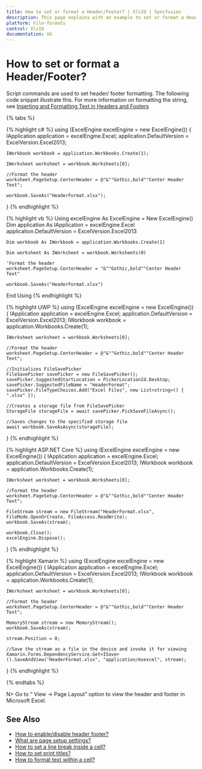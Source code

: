 ```yaml
---
title: How to set or format a Header/Footer? | XlsIO | Syncfusion
description: This page explains with an example to set or format a Header/Footer using Syncfusion .NET Excel library (XlsIO).
platform: File-formats
control: XlsIO
documentation: UG
---
```


# How to set or format a Header/Footer?

Script commands are used to set header/ footer formatting. The following code snippet illustrate this. For more information on formatting the string, see [Inserting and Formatting Text in Headers and Footers](https://docs.microsoft.com/en-us/previous-versions/office/developer/office-2007/bb225426(v=office.12))

{% tabs %}  

{% highlight c# %}
using (ExcelEngine excelEngine = new ExcelEngine())
{
    IApplication application = excelEngine.Excel;
    application.DefaultVersion = ExcelVersion.Excel2013;

    IWorkbook workbook = application.Workbooks.Create(1);

    IWorksheet worksheet = workbook.Worksheets[0];

    //Format the header
    worksheet.PageSetup.CenterHeader = @"&""Gothic,bold""Center Header Text";

    workbook.SaveAs("HeaderFormat.xlsx");
}
{% endhighlight %}

{% highlight vb %}
Using excelEngine As ExcelEngine = New ExcelEngine()
    Dim application As IApplication = excelEngine.Excel
    application.DefaultVersion = ExcelVersion.Excel2013

    Dim workbook As IWorkbook = application.Workbooks.Create(1)

    Dim worksheet As IWorksheet = workbook.Worksheets(0)

    'Format the header
    worksheet.PageSetup.CenterHeader = "&""Gothic,bold""Center Header Text"

    workbook.SaveAs("HeaderFormat.xlsx")
End Using
{% endhighlight %}

{% highlight UWP %}
using (ExcelEngine excelEngine = new ExcelEngine())
{
    IApplication application = excelEngine.Excel;
    application.DefaultVersion = ExcelVersion.Excel2013;
    IWorkbook workbook = application.Workbooks.Create(1);

    IWorksheet worksheet = workbook.Worksheets[0];

    //Format the header
    worksheet.PageSetup.CenterHeader = @"&""Gothic,bold""Center Header Text";

    //Initializes FileSavePicker
    FileSavePicker savePicker = new FileSavePicker();
    savePicker.SuggestedStartLocation = PickerLocationId.Desktop;
    savePicker.SuggestedFileName = "HeaderFormat";
    savePicker.FileTypeChoices.Add("Excel Files", new List<string>() { ".xlsx" });

    //Creates a storage file from FileSavePicker
    StorageFile storageFile = await savePicker.PickSaveFileAsync();

    //Saves changes to the specified storage file
    await workbook.SaveAsAsync(storageFile);
}
{% endhighlight %}

{% highlight ASP.NET Core %}
using (ExcelEngine excelEngine = new ExcelEngine())
{
    IApplication application = excelEngine.Excel;
    application.DefaultVersion = ExcelVersion.Excel2013;
    IWorkbook workbook = application.Workbooks.Create(1);

    IWorksheet worksheet = workbook.Worksheets[0];

    //Format the header
    worksheet.PageSetup.CenterHeader = @"&""Gothic,bold""Center Header Text";

    FileStream stream = new FileStream("HeaderFormat.xlsx", FileMode.OpenOrCreate, FileAccess.ReadWrite);
    workbook.SaveAs(stream);

    workbook.Close();
    excelEngine.Dispose();
}
{% endhighlight %}

{% highlight Xamarin %}
using (ExcelEngine excelEngine = new ExcelEngine())
{
    IApplication application = excelEngine.Excel;
    application.DefaultVersion = ExcelVersion.Excel2013;
    IWorkbook workbook = application.Workbooks.Create(1);

    IWorksheet worksheet = workbook.Worksheets[0];

    //Format the header
    worksheet.PageSetup.CenterHeader = @"&""Gothic,bold""Center Header Text";

    MemoryStream stream = new MemoryStream();
    workbook.SaveAs(stream);

    stream.Position = 0;

    //Save the stream as a file in the device and invoke it for viewing
    Xamarin.Forms.DependencyService.Get<ISave>().SaveAndView("HeaderFormat.xlsx", "application/msexcel", stream);
}
{% endhighlight %}

{% endtabs %}

N> Go to “ View -> Page Layout” option to view the header and footer in Microsoft Excel. 

## See Also

* [How to enable/disable header footer?](https://help.syncfusion.com/file-formats/xlsio/excel-to-pdf-converter-settings#header-footer-option)
* [What are page setup settings?](https://help.syncfusion.com/file-formats/xlsio/working-with-excel-worksheet#page-setup-settings)
* [How to set a line break inside a cell?](https://help.syncfusion.com/file-formats/xlsio/faqs/how-to-set-a-line-break-inside-a-cell)
* [How to set print titles?](https://help.syncfusion.com/file-formats/xlsio/faqs/how-to-set-print-titles)
* [How to format text within a cell?](https://help.syncfusion.com/file-formats/xlsio/faqs/how-to-format-text-within-a-cell)
